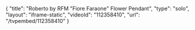 {
    "title": "Roberto by RFM \"Fiore Faraone\" Flower Pendant",
    "type": "solo",
    "layout": "iframe-static",
    "videoId": "112358410",
    "url": "\/tvpembed\/112358410"
}